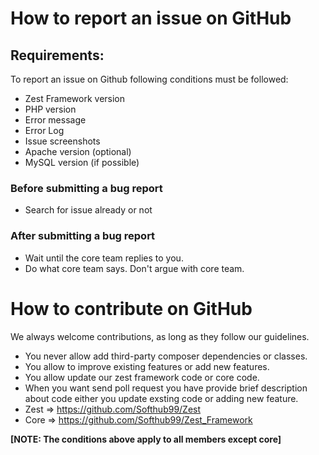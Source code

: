 # How to report an issue on GitHub
## Requirements:
To report an issue on Github following conditions must be followed:

* Zest Framework version
* PHP version
* Error message
* Error Log
* Issue screenshots
* Apache version (optional)
* MySQL version (if possible)
### Before submitting a bug report

* Search for issue already or not
### After submitting a bug report ###

* Wait until the core team replies to you.
* Do what core team says. Don't argue with core team.

# How to contribute on GitHub
We always welcome contributions, as long as they follow our guidelines.
* You never allow add third-party composer dependencies or classes.
* You allow to improve existing features or add new features.
* You allow update our zest framework code or core code.
* When you want send poll request you have provide brief description about code either you update exsting code or adding new feature.
* Zest => https://github.com/Softhub99/Zest
* Core => https://github.com/Softhub99/Zest_Framework

**[NOTE: The conditions above apply to all members except core]**
